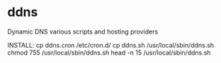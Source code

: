 # ddns
Dynamic DNS various scripts and hosting providers

INSTALL:
cp ddns.cron /etc/cron.d/
cp ddns.sh /usr/local/sbin/ddns.sh
chmod 755 /usr/local/sbin/ddns.sh
head -n 15 /usr/local/sbin/ddns.sh
